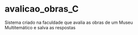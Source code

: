 # avalicao_obras_C
 Sistema criado na faculdade que avalia as obras de um Museu Multitemático e salva as respostas
